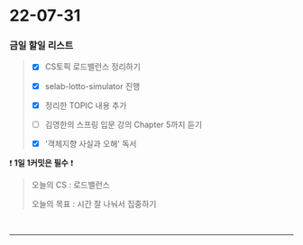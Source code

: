 # 22-07-31
### 금일 할일 리스트

> - [x] CS토픽 로드밸런스 정리하기
>
> - [x] selab-lotto-simulator 진행
>
> - [x] 정리한 TOPIC 내용 추가
>
> - [ ] 김영한의 스프링 입문 강의 Chapter 5까지 듣기
>
> - [x] '객체지향 사실과 오해' 독서
    <br/>

❗ **1일 1커밋은 필수** ❗
> 오늘의 CS :  로드밸런스
>
> 오늘의 목표 :  시간 잘 나눠서 집중하기
<br/>

------------ 